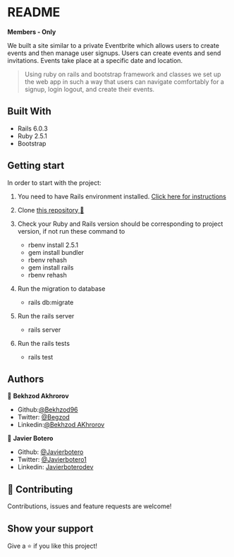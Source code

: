 # README

**Members - Only**

We built a site similar to a private Eventbrite which allows users to create events and then manage user signups. Users can create events and send invitations. Events take place at a specific date and location.


>Using ruby on rails and bootstrap framework and classes we set up the web app in such a way that users can navigate comfortably for a signup, login logout, and create their events.


## Built With

- Rails 6.0.3
- Ruby 2.5.1
- Bootstrap

## Getting start

In order to start with the project:

1. You need to have Rails environment installed. [Click here for instructions](https://github.com/Bekhzod96/members-only.git)
2. Clone [this repository :blue_book:](https://github.com/Bekhzod96/members-only.git)
3. Check your Ruby and Rails version should be corresponding to project version, if not run these command to
    - rbenv install 2.5.1
    - gem install bundler
    - rbenv rehash
    - gem install rails
    - rbenv rehash

4. Run the migration to database
    - rails db:migrate
5. Run the rails server
    - rails server
6. Run the rails tests
    - rails test


## Authors

👤 **Bekhzod Akhrorov**

- Github:[@Bekhzod96](https://github.com/Bekhzod96)
- Twitter: [ @Begzod](https://twitter.com/25d47e8987f740b)
- Linkedin:[@Bekhzod AKhrorov](https://www.linkedin.com/in/bekhzod-akhrorov/)


👤 **Javier Botero**

- Github: [@Javierbotero](https://github.com/javierbotero)
- Twitter: [@Javierbotero1](https://twitter.com/JavierBotero1)
- Linkedin: [Javierboterodev](https://www.linkedin.com/in/javierboterodev/)


## 🤝 Contributing

Contributions, issues and feature requests are welcome!

## Show your support

Give a ⭐️ if you like this project!
